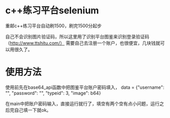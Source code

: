 # c++练习平台selenium
重邮c++练习平台自动刷1500，刷完1500分起步

自己不会识别图片验证码，所以这里用了识别平台图鉴来识别登录验证码（http://www.ttshitu.com/）
需要自己去注册一个账户，也很便宜，几块钱就可以用很久了。

# 使用方法
使用前先在base64_api函数中把图鉴平台账户密码填入，
data = {"username": "", "password": "", "typeid": 3, "image": b64}

在main中把账户密码输入，直接运行就行了，填空有两个空有点小问题，运行之后完自己填一下就ok。
